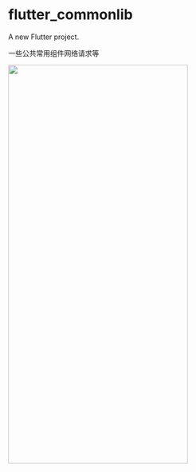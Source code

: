 # flutter_commonlib

A new Flutter project.

一些公共常用组件网络请求等

<img width="360" height="800" src="https://github.com/xuehao0217/flutter_commonlib/blob/main/screenshot/20250220-111122.gif"/>

